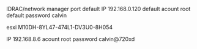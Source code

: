 IDRAC/network manager port
default IP 192.168.0.120
default acount  root
default password calvin


esxi M10DH-8YL47-474L1-DV3U0-8H054

IP 192.168.8.6
acount root
password calvin@720xd